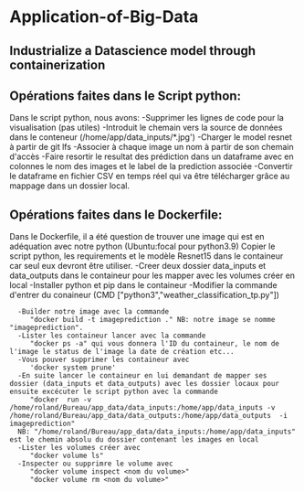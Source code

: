 # Application-of-Big-Data
## Industrialize a Datascience model through containerization <br />


## Opérations faites dans le Script python:
   Dans le script python, nous avons:
      -Supprimer les lignes de code pour la visualisation (pas utiles)
      -Introduit le chemain vers la source de données dans le conteneur (/home/app/data_inputs/*.jpg')
      -Charger le model resnet à partir de git lfs
      -Associer à chaque image un nom à partir de son chemain d'accès
      -Faire resortir le resultat des prédiction dans un dataframe avec en colonnes le nom des images et le label de la prediction associée
      -Convertir le dataframe en fichier CSV en temps réel qui va être télécharger grâce au mappage dans un dossier local.<br />

## Opérations faites dans le Dockerfile:
   Dans le Dockerfile, il a été question de trouver une image qui est en adéquation avec notre python (Ubuntu:focal pour python3.9)
   Copier le script python, les requirements et le modèle Resnet15 dans le containeur car seul eux devront être utiliser.
      -Creer deux dossier data_inputs et data_outputs dans le containeur pour les mapper avec les volumes créer en local
      -Installer python et pip dans le containeur
      -Modifier la commande d'entrer du conaineur (CMD ["python3","weather_classification_tp.py"])

      -Builder notre image avec la commande  
         "docker build -t imageprediction ." NB: notre image se nomme "imageprediction".
      -Lister les containeur lancer avec la commande 
         "docker ps -a" qui vous donnera l'ID du containeur, le nom de l'image le status de l'image la date de création etc...
      -Vous pouver supprimer les containeur avec 
         'docker system prune'
      -En suite lancer le containeur en lui demandant de mapper ses dossier (data_inputs et data_outputs) avec les dossier locaux pour ensuite excécuter le script python avec la commande 
         "docker  run -v /home/roland/Bureau/app_data/data_inputs:/home/app/data_inputs -v /home/roland/Bureau/app_data/data_outputs:/home/app/data_outputs  -i imageprediction" 
      NB: "/home/roland/Bureau/app_data/data_inputs:/home/app/data_inputs" est le chemin absolu du dossier contenant les images en local
      -Lister les volumes créer avec 
         "docker volume ls"
      -Inspecter ou supprimre le volume avec 
         "docker volume inspect <nom du volume>"
         "docker volume rm <nom du volume>"